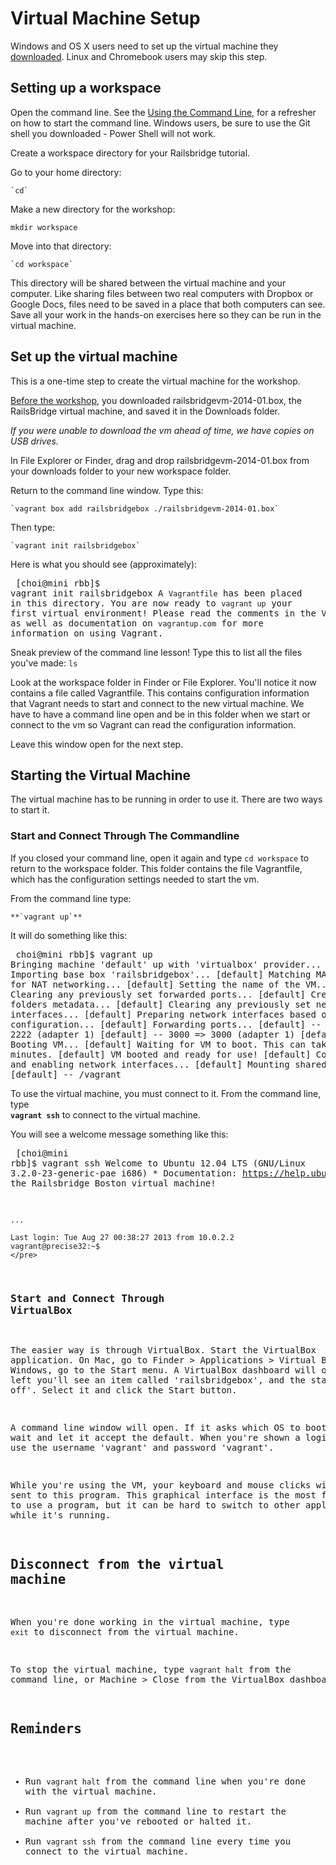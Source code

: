 # Virtual Machine Setup

Windows and OS X users need to set up the virtual machine they [downloaded](/pre_workshop).  Linux and Chromebook users may skip this step.


## Setting up a workspace
Open the command line. See the [Using the Command Line](http://docs.railsbridgeboston.org/ruby/command_line), for a refresher on how to start the command line.  Windows users, be sure to use the Git shell you downloaded - Power Shell will not work.


Create a workspace directory for your Railsbridge tutorial.

Go to your home directory:

    `cd`

Make a new directory for the workshop:

   `mkdir workspace`

Move into that directory:

    `cd workspace`

This directory will be shared between the virtual machine and your computer. Like sharing files between two real computers with Dropbox or Google Docs, files need to be saved in a place that both computers can see. Save all your work in the hands-on exercises here so they can be run in the virtual machine.


## Set up the virtual machine

This is a one-time step to create the virtual machine for the workshop.

[Before the workshop](/pre_workshop), you downloaded railsbridgevm-2014-01.box, the RailsBridge virtual machine, and saved it in the Downloads folder. 

*If you were unable to download the vm ahead of time, we have copies on USB drives.*

In File Explorer or Finder, drag and drop railsbridgevm-2014-01.box from your downloads folder to your new workspace folder.  

Return to the command line window.  Type this:

    `vagrant box add railsbridgebox ./railsbridgevm-2014-01.box`

Then type:

    `vagrant init railsbridgebox`

Here is what you should see (approximately):
    <pre>
    [choi@mini rbb]$ vagrant init railsbridgebox
    A `Vagrantfile` has been placed in this directory. You are now
    ready to `vagrant up` your first virtual environment! Please read
    the comments in the Vagrantfile as well as documentation on
    `vagrantup.com` for more information on using Vagrant.
    </pre>

Sneak preview of the command line lesson!  Type this to list all the files you've made:
    `ls`

Look at the workspace folder in Finder or File Explorer. You'll notice it now contains a file called Vagrantfile.  This contains configuration information that Vagrant needs to start and connect to the new virtual machine.  We have to have a command line open and be in this folder when we start or connect to the vm so Vagrant can read the configuration information.

Leave this window open for the next step.

## Starting the Virtual Machine

The virtual machine has to be running in order to use it.  There are two ways to start it.


### Start and Connect Through The Commandline

If you closed your command line, open it again and type 
`cd workspace` 
to return to the workspace folder.  This folder contains the file Vagrantfile, which has the configuration settings needed to start the vm. 


From the command line type:

    **`vagrant up`**

It will do something like this:
    <pre>
    choi@mini rbb]$ vagrant up
    Bringing machine 'default' up with 'virtualbox' provider...
    [default] Importing base box 'railsbridgebox'...
    [default] Matching MAC address for NAT networking...
    [default] Setting the name of the VM...
    [default] Clearing any previously set forwarded ports...
    [default] Creating shared folders metadata...
    [default] Clearing any previously set network interfaces...
    [default] Preparing network interfaces based on configuration...
    [default] Forwarding ports...
    [default] -- 22 => 2222 (adapter 1)
    [default] -- 3000 => 3000 (adapter 1)
    [default] Booting VM...
    [default] Waiting for VM to boot. This can take a few minutes.
    [default] VM booted and ready for use!
    [default] Configuring and enabling network interfaces...
    [default] Mounting shared folders...
    [default] -- /vagrant
    </pre>


To use the virtual machine, you must connect to it.  From the command line, type  
**`vagrant ssh`** 
to connect to the virtual machine. 

You will see a welcome message something like this:
    <pre>
    [choi@mini rbb]$ vagrant ssh
    Welcome to Ubuntu 12.04 LTS (GNU/Linux 3.2.0-23-generic-pae i686)
    * Documentation:  https://help.ubuntu.com/
    Welcome to the Railsbridge Boston virtual machine!

    ...

    Last login: Tue Aug 27 00:38:27 2013 from 10.0.2.2
    vagrant@precise32:~$ 
    </pre>


### Start and Connect Through VirtualBox

The easier way is through VirtualBox.  Start the VirtualBox application.  On Mac, go to Finder > Applications > Virtual Box.   On Windows, go to the Start menu.   A VirtualBox dashboard will open.  On the left you'll see an item called 'railsbridgebox', and the status 'Powered off'.  Select it and click the Start button. 

A command line window will open.  If it asks which OS to boot into, wait and let it accept the default.
When you're shown a login prompt, use the username 'vagrant' and password 'vagrant'.   

While you're using the VM, your keyboard and mouse clicks will be sent to this program.  This graphical interface is the most familiar way to use a program, but it can be hard to switch to other applications while it's running.  



## Disconnect from the virtual machine

When you're done working in the virtual machine, type `exit` to disconnect from the virtual machine.

To stop the virtual machine, type `vagrant halt` from the command line, or Machine > Close from the VirtualBox dashboard.  


## Reminders

* Run `vagrant halt` from the command line when you're done with the virtual machine.
* Run `vagrant up` from the command line to restart the machine after you've rebooted or halted it.
* Run `vagrant ssh` from the command line every time you connect to the virtual machine.
